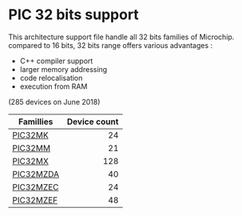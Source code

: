 # PIC 32 bits support

This architecture support file handle all 32 bits families of Microchip. compared to 16 bits, 32 bits range offers various advantages :

* C++ compiler support
* larger memory addressing
* code relocalisation
* execution from RAM

(285 devices on June 2018)

|Famillies|Device count|
|---------|-----------:|
|[PIC32MK](../pic32mk/README.md)    | 24|
|[PIC32MM](../pic32mm/README.md)    | 21|
|[PIC32MX](../pic32mx/README.md)    |128|
|[PIC32MZDA](../pic32mzda/README.md)| 40|
|[PIC32MZEC](../pic32mzec/README.md)| 24|
|[PIC32MZEF](../pic32mzef/README.md)| 48|
